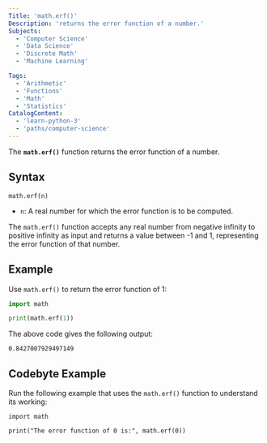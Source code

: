 ```yaml
---
Title: 'math.erf()' 
Description: 'returns the error function of a number.' 
Subjects: 
  - 'Computer Science'
  - 'Data Science'
  - 'Discrete Math'
  - 'Machine Learning'

Tags: 
  - 'Arithmetic'
  - 'Functions'
  - 'Math'
  - 'Statistics'
CatalogContent: 
  - 'learn-python-3'
  - 'paths/computer-science'
---
```


The **`math.erf()`** function returns the error function of a number.

## Syntax

```pseudo
math.erf(n)
```

- `n`: A real number for which the error function is to be computed.

The `math.erf()` function accepts any real number from negative infinity to positive infinity as input and returns a value between -1 and 1, representing the error function of that number.

## Example

Use `math.erf()` to return the error function of 1:

```py
import math

print(math.erf(1))
```

The above code gives the following output: 

```shell
0.8427007929497149
```

## Codebyte Example 

Run the following example that uses the `math.erf()` function to understand its working:

```codebyte/python
import math

print("The error function of 0 is:", math.erf(0))
```